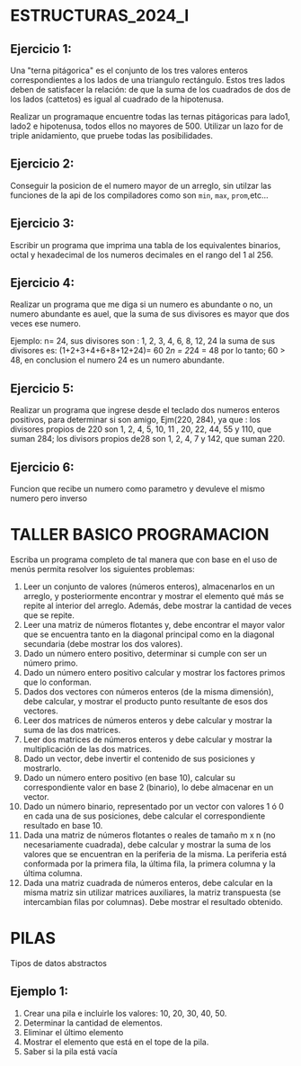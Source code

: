 
# ESTRUCTURAS_2024_I

## Ejercicio 1:
Una "terna pitágorica" es el conjunto de los tres valores enteros correspondientes a los lados de una triangulo rectángulo. Estos tres lados deben de satisfacer la relación: de que la suma de los cuadrados de dos de los lados (cattetos) es igual al cuadrado de la hipotenusa.

Realizar un programaque encuentre todas las ternas pitágoricas para lado1, lado2 e hipotenusa, todos ellos no mayores de 500. Utilizar un lazo for de triple anidamiento, que pruebe todas las posibilidades.

## Ejercicio 2:
Conseguir la posicion de el numero mayor de un arreglo, sin utilzar las funciones de la api de los compiladores como son `min`, `max`, `prom`,etc...

## Ejercicio 3:
Escribir un programa que imprima una tabla de los equivalentes binarios, octal y hexadecimal de los numeros decimales en el rango del 1 al 256.

## Ejercicio 4:
Realizar un programa que me diga si un numero es abundante o no, un numero abundante es auel, que la suma de sus divisores es mayor que dos veces ese numero.

Ejemplo: n= 24, sus divisores son : 1, 2, 3, 4, 6, 8,  12, 24 la suma de sus divisores es: (1+2+3+4+6+8+12+24)= 60
2*n = 2*24 = 48
por lo tanto; 60 > 48, en conclusion el numero 24 es un numero abundante.

## Ejercicio 5:
Realizar un programa que ingrese desde el teclado dos numeros enteros positivos, para determinar si son amigo, Ejm(220, 284), ya que : los divisores propios de 220 son 1, 2, 4, 5, 10, 11 , 20, 22, 44, 55 y 110, que suman 284; los divisors propios de28 son 1, 2, 4, 7 y 142, que suman 220.

## Ejercicio 6:
Funcion que recibe un numero como parametro y devuleve el mismo numero pero inverso


# TALLER BASICO PROGRAMACION

Escriba un programa completo de tal manera que con base en el uso de menús permita 
resolver los siguientes problemas:

1. Leer un conjunto de valores (números enteros), almacenarlos en un arreglo, y 
posteriormente encontrar y mostrar el elemento qué más se repite al interior del
arreglo. Además, debe mostrar la cantidad de veces que se repite.
2. Leer una matriz de números flotantes y, debe encontrar el mayor valor que se 
encuentra tanto en la diagonal principal como en la diagonal secundaria (debe mostrar 
los dos valores).
3. Dado un número entero positivo, determinar si cumple con ser un número primo.
4. Dado un número entero positivo calcular y mostrar los factores primos que lo 
conforman.
5. Dados dos vectores con números enteros (de la misma dimensión), debe calcular, y 
mostrar el producto punto resultante de esos dos vectores.
6. Leer dos matrices de números enteros y debe calcular y mostrar la suma de las dos 
matrices.
7. Leer dos matrices de números enteros y debe calcular y mostrar la multiplicación de 
las dos matrices.
8. Dado un vector, debe invertir el contenido de sus posiciones y mostrarlo.
9. Dado un número entero positivo (en base 10), calcular su correspondiente valor en 
base 2 (binario), lo debe almacenar en un vector.
10. Dado un número binario, representado por un vector con valores 1 ó 0 en cada una de 
sus posiciones, debe calcular el correspondiente resultado en base 10.
11. Dada una matriz de números flotantes o reales de tamaño m x n (no necesariamente 
cuadrada), debe calcular y mostrar la suma de los valores que se encuentran en la 
periferia de la misma. La periferia está conformada por la primera fila, la última fila, la 
primera columna y la última columna.
12. Dada una matriz cuadrada de números enteros, debe calcular en la misma matriz sin 
utilizar matrices auxiliares, la matriz transpuesta (se intercambian filas por columnas). 
Debe mostrar el resultado obtenido.

# PILAS 
Tipos de datos abstractos
## Ejemplo 1:
1) Crear una pila e incluirle los valores:
10, 20, 30, 40, 50.
2) Determinar la cantidad de elementos.
3) Eliminar el último elemento
4) Mostrar el elemento que está en el tope de la pila. 
5) Saber si la pila está vacía



